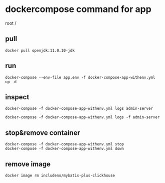 # dockercompose command for app

root /

## pull
```
docker pull openjdk:11.0.10-jdk
```

## run
```
docker-compose --env-file app.env -f docker-compose-app-withenv.yml  up -d
```

## inspect
```
docker-compose -f docker-compose-app-withenv.yml logs admin-server

docker-compose -f docker-compose-app-withenv.yml logs -f admin-server

```

## stop&remove container
```
docker-compose -f docker-compose-app-withenv.yml stop
docker-compose -f docker-compose-app-withenv.yml down
```

## remove image
```
docker image rm includeno/mybatis-plus-clickhouse
```